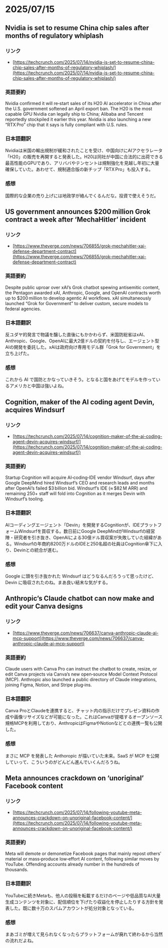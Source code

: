 # 2025/07/15

## Nvidia is set to resume China chip sales after months of regulatory whiplash

### リンク

- [https://techcrunch.com/2025/07/14/nvidia-is-set-to-resume-china-chip-sales-after-months-of-regulatory-whiplash/](https://techcrunch.com/2025/07/14/nvidia-is-set-to-resume-china-chip-sales-after-months-of-regulatory-whiplash/)

### 英語要約

Nvidia confirmed it will re‑start sales of its H20 AI accelerator in China after the U.S. government softened an April export ban. The H20 is the most capable GPU Nvidia can legally ship to China; Alibaba and Tencent reportedly stockpiled it earlier this year. Nvidia is also launching a new “RTX Pro” chip that it says is fully compliant with U.S. rules.

### 日本語翻訳

Nvidiaは米国の輸出規制が緩和されたことを受け、中国向けにAIアクセラレータ「H20」の販売を再開すると発表した。H20は同社が中国に合法的に出荷できる最高性能のGPUであり、アリババやテンセントは規制強化を見越し年初に大量確保していた。あわせて、規制適合版の新チップ「RTX Pro」も投入する。

### 感想

国際的な企業の売り上げには地政学が絡んでくるんだな。投資で使えそうだ。

## US government announces \$200 million Grok contract a week after ‘MechaHitler’ incident

### リンク

- [https://www.theverge.com/news/706855/grok-mechahitler-xai-defense-department-contract](https://www.theverge.com/news/706855/grok-mechahitler-xai-defense-department-contract)

### 英語要約

Despite public uproar over xAI’s Grok chatbot spewing antisemitic content, the Pentagon awarded xAI, Anthropic, Google, and OpenAI contracts worth up to \$200 million to develop agentic AI workflows. xAI simultaneously launched “Grok for Government” to deliver custom, secure models to federal agencies.

### 日本語翻訳

反ユダヤ的発言で物議を醸した直後にもかかわらず、米国防総省はxAI、Anthropic、Google、OpenAIに最大2億ドルの契約を付与し、エージェント型AIの開発を委託した。xAIは政府向け専用モデル群「Grok for Government」を立ち上げた。

### 感想

これから AI で国防とかなっていきそう。となると国をあげてモデルを作っているアメリカと中国は強いよね。

## Cognition, maker of the AI coding agent Devin, acquires Windsurf

### リンク

- [https://techcrunch.com/2025/07/14/cognition-maker-of-the-ai-coding-agent-devin-acquires-windsurf/](https://techcrunch.com/2025/07/14/cognition-maker-of-the-ai-coding-agent-devin-acquires-windsurf/)

### 英語要約

Startup Cognition will acquire AI‑coding‑IDE vendor Windsurf, days after Google DeepMind hired Windsurf’s CEO and research leads and months after OpenAI’s failed \$3 billion bid. Windsurf’s IDE (≈ \$82 M ARR) and remaining 250+ staff will fold into Cognition as it merges Devin with Windsurf’s tooling.

### 日本語翻訳

AIコーディングエージェント「Devin」を開発するCognitionが、IDEプラットフォームWindsurfを買収する。数日前にGoogle DeepMindがWindsurfの経営陣・研究者を引き抜き、OpenAIによる30億ドル買収案が失敗していた経緯がある。Windsurfの年商約8200万ドルのIDEと250名超の社員はCognition傘下に入り、Devinとの統合が進む。

### 感想

Google に頭を引き抜かれた Windsurf はどうなるんだろうって思ったけど、Devin に吸収されたのね。まあ良い結末な気がする。

## Anthropic’s Claude chatbot can now make and edit your Canva designs

### リンク

- [https://www.theverge.com/news/706637/canva-anthropic-claude-ai-mcp-support](https://www.theverge.com/news/706637/canva-anthropic-claude-ai-mcp-support)

### 英語要約

Claude users with Canva Pro can instruct the chatbot to create, resize, or edit Canva projects via Canva’s new open‑source Model Context Protocol (MCP). Anthropic also launched a public directory of Claude integrations, joining Figma, Notion, and Stripe plug‑ins.

### 日本語翻訳

Canva ProとClaudeを連携すると、チャット内の指示だけでプレゼン資料の作成や画像リサイズなどが可能になった。これはCanvaが提唱するオープンソース規格MCPを利用しており、AnthropicはFigmaやNotionなどとの連携一覧も公開した。

### 感想

まさに MCP を発表した Anthoropic が描いていた未来。SaaS が MCP を公開していって、こういうのがどんどん進んでいくんだろうね。

## Meta announces crackdown on ‘unoriginal’ Facebook content

### リンク

- [https://techcrunch.com/2025/07/14/following-youtube-meta-announces-crackdown-on-unoriginal-facebook-content/](https://techcrunch.com/2025/07/14/following-youtube-meta-announces-crackdown-on-unoriginal-facebook-content/)

### 英語要約

Meta will demote or demonetize Facebook pages that mainly repost others’ material or mass‑produce low‑effort AI content, following similar moves by YouTube. Offending accounts already number in the hundreds of thousands.

### 日本語翻訳

YouTubeに続きMetaも、他人の投稿を転載するだけのページや低品質なAI大量生成コンテンツを対象に、配信順位を下げたり収益化を停止したりする方針を発表した。既に数十万のスパムアカウントが処分対象となっている。

### 感想

まあゴミが増えて見られなくなったらプラットフォームが廃れて終わるから当然の流れだよね。
